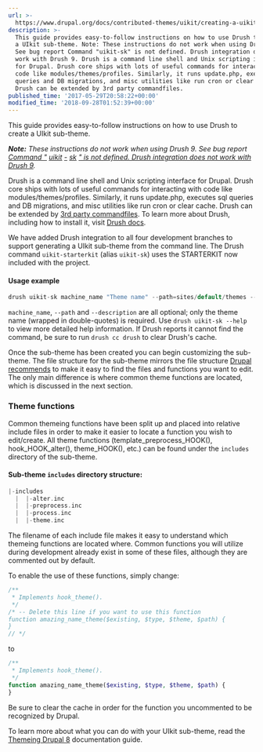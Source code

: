 ```yaml
---
url: >-
  https://www.drupal.org/docs/contributed-themes/uikit/creating-a-uikit-sub-theme
description: >-
  This guide provides easy-to-follow instructions on how to use Drush to create
  a UIkit sub-theme. Note: These instructions do not work when using Drush 9.
  See bug report Command "uikit-sk" is not defined. Drush integration does not
  work with Drush 9. Drush is a command line shell and Unix scripting interface
  for Drupal. Drush core ships with lots of useful commands for interacting with
  code like modules/themes/profiles. Similarly, it runs update.php, executes sql
  queries and DB migrations, and misc utilities like run cron or clear cache.
  Drush can be extended by 3rd party commandfiles.
published_time: '2017-05-29T20:58:22+00:00'
modified_time: '2018-09-28T01:52:39+00:00'
---
```

This guide provides easy-to-follow instructions on how to use Drush to create a UIkit sub-theme.

_**Note:** These instructions do not work when using Drush 9\. See bug report [Command "](https://www.drupal.org/project/uikit/issues/2965782)_ _[uikit](https://www.drupal.org/project/uikit/issues/2965782)_ _[\-](https://www.drupal.org/project/uikit/issues/2965782)_ _[sk](https://www.drupal.org/project/uikit/issues/2965782)_ _[" is not defined. Drush integration does not work with Drush 9](https://www.drupal.org/project/uikit/issues/2965782)._

Drush is a command line shell and Unix scripting interface for Drupal. Drush core ships with lots of useful commands for interacting with code like modules/themes/profiles. Similarly, it runs update.php, executes sql queries and DB migrations, and misc utilities like run cron or clear cache. Drush can be extended by [3rd party commandfiles](https://www.drupal.org/project/project%5Fmodule?f[2]=im%5Fvid%5F3%3A4654). To learn more about Drush, including how to install it, visit [Drush docs](http://docs.drush.org/en/8.x/).

We have added Drush integration to all four development branches to support generating a UIkit sub-theme from the command line. The Drush command `uikit-starterkit` (alias `uikit-sk`) uses the STARTERKIT now included with the project.

#### Usage example

```php
drush uikit-sk machine_name "Theme name" --path=sites/default/themes --description="Awesome theme description."
```

`machine_name`, `--path` and `--description` are all optional; only the theme name (wrapped in double-quotes) is required. Use `drush uikit-sk --help` to view more detailed help information. If Drush reports it cannot find the command, be sure to run `drush cc drush` to clear Drush's cache.

Once the sub-theme has been created you can begin customizing the sub-theme. The file structure for the sub-theme mirrors the file structure [Drupal recommends](https://www.drupal.org/docs/8/theming-drupal-8/drupal-8-theme-folder-structure) to make it easy to find the files and functions you want to edit. The only main difference is where common theme functions are located, which is discussed in the next section.

### Theme functions

Common themeing functions have been split up and placed into relative include files in order to make it easier to locate a function you wish to edit/create. All theme functions (template\_preprocess\_HOOK(), hook\_HOOK\_alter(), theme\_HOOK(), etc.) can be found under the `includes` directory of the sub-theme.

#### Sub-theme `includes` directory structure:

```php
|-includes
  |  |-alter.inc
  |  |-preprocess.inc
  |  |-process.inc
  |  |-theme.inc
```

The filename of each include file makes it easy to understand which themeing functions are located where. Common functions you will utilize during development already exist in some of these files, although they are commented out by default.

To enable the use of these functions, simply change:

```php
/**
 * Implements hook_theme().
 */
/* -- Delete this line if you want to use this function
function amazing_name_theme($existing, $type, $theme, $path) {
}
// */
```

to

```php
/**
 * Implements hook_theme().
 */
function amazing_name_theme($existing, $type, $theme, $path) {
}
```

Be sure to clear the cache in order for the function you uncommented to be recognized by Drupal.

To learn more about what you can do with your UIkit sub-theme, read the [Themeing Drupal 8](https://www.drupal.org/docs/8/theming) documentation guide.